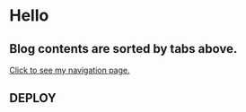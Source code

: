 # Hello

## Blog contents are sorted by tabs above.

[Click to see my navigation page.](https://leosirius.com)

## DEPLOY

